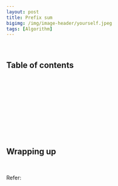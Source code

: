```yaml
---
layout: post
title: Prefix sum
bigimg: /img/image-header/yourself.jpeg
tags: [Algorithm]
---
```





<br>

## Table of contents





<br>

## 






<br>

## 






<br>

## 





<br>

## Wrapping up




<br>

Refer:

